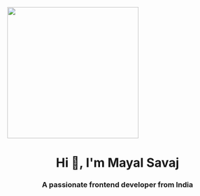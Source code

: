[<img src="https://1.bp.blogspot.com/-7A4WynwLsMw/XbBpCXG8fHI/AAAAAAAAMt4/uOa1bpLskYgrwGbllhSu2SDj_Mig8SXJQCLcBGAsYHQ/s1600/2000_600px.gif" width="300" hight="100" />](./link/to/sql/file)
<h1 align="center">Hi 👋, I'm Mayal Savaj</h1>
<h3 align="center">A passionate frontend developer from India</h3>
